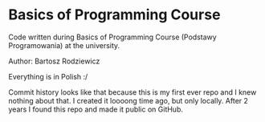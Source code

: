 # Basics of Programming Course
Code written during Basics of Programming Course (Podstawy Programowania) at the university.

Author: Bartosz Rodziewicz

Everything is in Polish :/

Commit history looks like that because this is my first ever repo and I knew nothing about that.
I created it loooong time ago, but only locally.
After 2 years I found this repo and made it public on GitHub.
